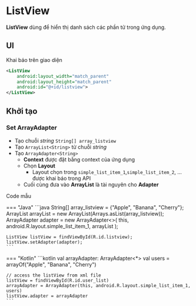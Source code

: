 # ListView

__ListView__ dùng để hiển thị danh sách các phần tử trong ứng dụng.

## UI

Khai báo trên giao diện

```xml
<ListView
    android:layout_width="match_parent"
    android:layout_height="match_parent"
    android:id="@+id/listview">
</ListView>
```

## Khởi tạo 

### Set ArrayAdapter

- Tạo chuỗi _string_ `String[] array_listview`
- Tạo `ArrayList<String>` từ chuỗi _string_
- Tạo `ArrayAdapter<String>`
    - __Context__ được đặt bằng context của ứng dụng
    - Chọn __Layout__
        - Layout chọn trong `simple_list_item_1`,`simple_list_item_2`, ... được khai báo trong API
    - Cuối cùng đưa vào __ArrayList__ là tài nguyên cho __Adapter__

Code mẫu

=== "Java"
    ```java
    String[] array_listview = {"Apple", "Banana", "Cherry"};
    ArrayList<String> arrayList = new ArrayList<String>(Arrays.asList(array_listview));
    ArrayAdapter<String> adapter = new ArrayAdapter<>(
        this,
        android.R.layout.simple_list_item_1,
        arrayList
    );

    ListView listView = findViewById(R.id.listview);
    listView.setAdapter(adapter);
    ```
=== "Kotlin"
    ```kotlin
    val arrayAdapter: ArrayAdapter<*>
    val users = arrayOf("Apple", "Banana", "Cherry")

    // access the listView from xml file
    listView = findViewById(R.id.user_list)
    arrayAdapter = ArrayAdapter(this, android.R.layout.simple_list_item_1, users)
    listView.adapter = arrayAdapter
    ```